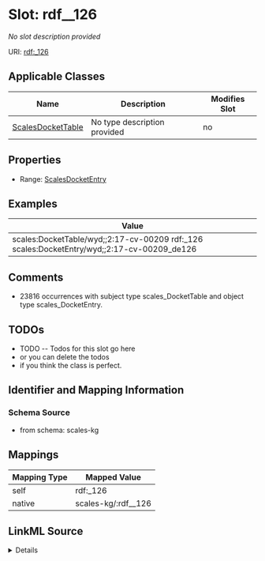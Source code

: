 

# Slot: rdf__126


_No slot description provided_





URI: [rdf:_126](http://www.w3.org/1999/02/22-rdf-syntax-ns#_126)



<!-- no inheritance hierarchy -->





## Applicable Classes

| Name | Description | Modifies Slot |
| --- | --- | --- |
| [ScalesDocketTable](../classes/ScalesDocketTable.md) | No type description provided |  no  |







## Properties

* Range: [ScalesDocketEntry](../classes/ScalesDocketEntry.md)






## Examples

| Value |
| --- |
| scales:DocketTable/wyd;;2:17-cv-00209 rdf:_126 scales:DocketEntry/wyd;;2:17-cv-00209_de126 |

## Comments

* 23816 occurrences with subject type scales_DocketTable and object type scales_DocketEntry.

## TODOs

* TODO -- Todos for this slot go here
* or you can delete the todos
* if you think the class is perfect.

## Identifier and Mapping Information







### Schema Source


* from schema: scales-kg




## Mappings

| Mapping Type | Mapped Value |
| ---  | ---  |
| self | rdf:_126 |
| native | scales-kg/:rdf__126 |




## LinkML Source

<details>
```yaml
name: rdf__126
description: No slot description provided
todos:
- TODO -- Todos for this slot go here
- or you can delete the todos
- if you think the class is perfect.
comments:
- 23816 occurrences with subject type scales_DocketTable and object type scales_DocketEntry.
examples:
- value: scales:DocketTable/wyd;;2:17-cv-00209 rdf:_126 scales:DocketEntry/wyd;;2:17-cv-00209_de126
from_schema: scales-kg
rank: 1000
slot_uri: rdf:_126
alias: rdf__126
domain_of:
- scales_DocketTable
range: scales_DocketEntry

```
</details>
